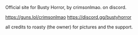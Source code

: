 Official site for Busty Horror, by crimsonlmao. on discord.

https://guns.lol/crimsonlmao
https://discord.gg/bustyhorror

all credits to roasty (the owner) for pictures and the support.
